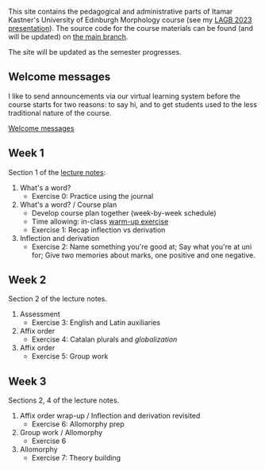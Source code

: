 This site contains the pedagogical and administrative parts of Itamar Kastner's University of Edinburgh Morphology course (see my [LAGB 2023 presentation](https://bialik.ppls.ed.ac.uk/pubs/kastner2023lagb-morphology-course.pdf)). The source code for the course materials can be found (and will be updated) on [the main branch](https://github.com/itamarkast/UoEmorphology/).

The site will be updated as the semester progresses.

## Welcome messages

I like to send announcements via our virtual learning system before the course starts for two reasons: to say hi, and to get students used to the less traditional nature of the course.

[Welcome messages](welcome.md) 

## Week 1

Section 1 of the [lecture notes](https://github.com/itamarkast/UoEmorphology/blob/main/morpho24.tex):

1. What's a word?
   - Exercise 0: Practice using the journal
2. What's a word? / Course plan
   - Develop course plan together (week-by-week schedule)
   - Time allowing: in-class [warm-up exercise](e0-warmup.pdf)
   - Exercise 1: Recap inflection vs derivation
4. Inflection and derivation
   - Exercise 2: Name something you're good at; Say what you're at uni for; Give two memories about marks, one positive and one negative.

## Week 2
  
Section 2 of the lecture notes.

1. Assessment
   - Exercise 3: English and Latin auxiliaries
3. Affix order
   - Exercise 4: Catalan plurals and *globalization*
4. Affix order
   - Exercise 5: Group work

## Week 3

Sections 2, 4 of the lecture notes.

1. Affix order wrap-up / Inflection and derivation revisited
   - Exercise 6: Allomorphy prep
2. Group work / Allomorphy
   - Exercise 6
3. Allomorphy
   - Exercise 7: Theory building

